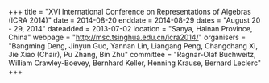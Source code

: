 +++
title = "XVI International Conference on Representations of Algebras (ICRA 2014)"
date = 2014-08-20
enddate = 2014-08-29
dates = "August 20 - 29, 2014"
dateadded = 2013-07-02
location = "Sanya, Hainan Province, China"
webpage = "http://msc.tsinghua.edu.cn/icra2014/"
organisers = "Bangming Deng, Jinyun Guo, Yannan Lin, Liangang Peng, Changchang Xi, Jie Xiao (Chair), Pu Zhang, Bin Zhu"
committee = "Ragnar-Olaf Buchweitz, William Crawley-Boevey, Bernhard Keller, Henning Krause, Bernard Leclerc"
+++
